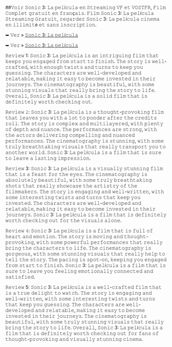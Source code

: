 ##𝚅𝚘𝚒𝚛 𝚂𝚘𝚗𝚒𝚌 3: 𝙻𝚊 𝚙𝚎𝚕í𝚌𝚞𝚕𝚊 𝚎𝚗 𝚂𝚝𝚛𝚎𝚊𝚖𝚒𝚗𝚐 𝚅𝙵 𝚎𝚝 𝚅𝙾𝚂𝚃𝙵𝚁, 𝙵𝚒𝚕𝚖 𝙲𝚘𝚖𝚙𝚕𝚎𝚝 𝚐𝚛𝚊𝚝𝚞𝚒𝚝 𝚎𝚗 𝚏𝚛𝚊𝚗ç𝚊𝚒𝚜. 𝙵𝚒𝚕𝚖 𝚂𝚘𝚗𝚒𝚌 3: 𝙻𝚊 𝚙𝚎𝚕í𝚌𝚞𝚕𝚊 𝚂𝚝𝚛𝚎𝚊𝚖𝚒𝚗𝚐 𝙶𝚛𝚊𝚝𝚞𝚒𝚝, 𝚛𝚎𝚐𝚊𝚛𝚍𝚎𝚛 𝚂𝚘𝚗𝚒𝚌 3: 𝙻𝚊 𝚙𝚎𝚕í𝚌𝚞𝚕𝚊 𝚌𝚒𝚗𝚎𝚖𝚊 𝚎𝚗 𝚒𝚕𝚕𝚒𝚖𝚒𝚝é 𝚎𝚝 𝚜𝚊𝚗𝚜 𝚒𝚗𝚜𝚌𝚛𝚒𝚙𝚝𝚒𝚘𝚗. 

➥ 𝚅𝚎𝚛 » [𝚂𝚘𝚗𝚒𝚌 3: 𝙻𝚊 𝚙𝚎𝚕í𝚌𝚞𝚕𝚊](https://tinyurl.com/wsna83eb)

➥ 𝚅𝚎𝚛 » [𝚂𝚘𝚗𝚒𝚌 3: 𝙻𝚊 𝚙𝚎𝚕í𝚌𝚞𝚕𝚊](https://tinyurl.com/wsna83eb)

𝚁𝚎𝚟𝚒𝚎𝚠 1: 𝚂𝚘𝚗𝚒𝚌 3: 𝙻𝚊 𝚙𝚎𝚕í𝚌𝚞𝚕𝚊 𝚒𝚜 𝚊𝚗 𝚒𝚗𝚝𝚛𝚒𝚐𝚞𝚒𝚗𝚐 𝚏𝚒𝚕𝚖 𝚝𝚑𝚊𝚝 𝚔𝚎𝚎𝚙𝚜 𝚢𝚘𝚞 𝚎𝚗𝚐𝚊𝚐𝚎𝚍 𝚏𝚛𝚘𝚖 𝚜𝚝𝚊𝚛𝚝 𝚝𝚘 𝚏𝚒𝚗𝚒𝚜𝚑. 𝚃𝚑𝚎 𝚜𝚝𝚘𝚛𝚢 𝚒𝚜 𝚠𝚎𝚕𝚕-𝚌𝚛𝚊𝚏𝚝𝚎𝚍, 𝚠𝚒𝚝𝚑 𝚎𝚗𝚘𝚞𝚐𝚑 𝚝𝚠𝚒𝚜𝚝𝚜 𝚊𝚗𝚍 𝚝𝚞𝚛𝚗𝚜 𝚝𝚘 𝚔𝚎𝚎𝚙 𝚢𝚘𝚞 𝚐𝚞𝚎𝚜𝚜𝚒𝚗𝚐. 𝚃𝚑𝚎 𝚌𝚑𝚊𝚛𝚊𝚌𝚝𝚎𝚛𝚜 𝚊𝚛𝚎 𝚠𝚎𝚕𝚕-𝚍𝚎𝚟𝚎𝚕𝚘𝚙𝚎𝚍 𝚊𝚗𝚍 𝚛𝚎𝚕𝚊𝚝𝚊𝚋𝚕𝚎, 𝚖𝚊𝚔𝚒𝚗𝚐 𝚒𝚝 𝚎𝚊𝚜𝚢 𝚝𝚘 𝚋𝚎𝚌𝚘𝚖𝚎 𝚒𝚗𝚟𝚎𝚜𝚝𝚎𝚍 𝚒𝚗 𝚝𝚑𝚎𝚒𝚛 𝚓𝚘𝚞𝚛𝚗𝚎𝚢𝚜. 𝚃𝚑𝚎 𝚌𝚒𝚗𝚎𝚖𝚊𝚝𝚘𝚐𝚛𝚊𝚙𝚑𝚢 𝚒𝚜 𝚋𝚎𝚊𝚞𝚝𝚒𝚏𝚞𝚕, 𝚠𝚒𝚝𝚑 𝚜𝚘𝚖𝚎 𝚜𝚝𝚞𝚗𝚗𝚒𝚗𝚐 𝚟𝚒𝚜𝚞𝚊𝚕𝚜 𝚝𝚑𝚊𝚝 𝚛𝚎𝚊𝚕𝚕𝚢 𝚋𝚛𝚒𝚗𝚐 𝚝𝚑𝚎 𝚜𝚝𝚘𝚛𝚢 𝚝𝚘 𝚕𝚒𝚏𝚎. 𝙾𝚟𝚎𝚛𝚊𝚕𝚕, 𝚂𝚘𝚗𝚒𝚌 3: 𝙻𝚊 𝚙𝚎𝚕í𝚌𝚞𝚕𝚊 𝚒𝚜 𝚊 𝚜𝚘𝚕𝚒𝚍 𝚏𝚒𝚕𝚖 𝚝𝚑𝚊𝚝 𝚒𝚜 𝚍𝚎𝚏𝚒𝚗𝚒𝚝𝚎𝚕𝚢 𝚠𝚘𝚛𝚝𝚑 𝚌𝚑𝚎𝚌𝚔𝚒𝚗𝚐 𝚘𝚞𝚝.

𝚁𝚎𝚟𝚒𝚎𝚠 𝟸: 𝚂𝚘𝚗𝚒𝚌 3: 𝙻𝚊 𝚙𝚎𝚕í𝚌𝚞𝚕𝚊 𝚒𝚜 𝚊 𝚝𝚑𝚘𝚞𝚐𝚑𝚝-𝚙𝚛𝚘𝚟𝚘𝚔𝚒𝚗𝚐 𝚏𝚒𝚕𝚖 𝚝𝚑𝚊𝚝 𝚕𝚎𝚊𝚟𝚎𝚜 𝚢𝚘𝚞 𝚠𝚒𝚝𝚑 𝚊 𝚕𝚘𝚝 𝚝𝚘 𝚙𝚘𝚗𝚍𝚎𝚛 𝚊𝚏𝚝𝚎𝚛 𝚝𝚑𝚎 𝚌𝚛𝚎𝚍𝚒𝚝𝚜 𝚛𝚘𝚕𝚕. 𝚃𝚑𝚎 𝚜𝚝𝚘𝚛𝚢 𝚒𝚜 𝚌𝚘𝚖𝚙𝚕𝚎𝚡 𝚊𝚗𝚍 𝚖𝚞𝚕𝚝𝚒𝚕𝚊𝚢𝚎𝚛𝚎𝚍, 𝚠𝚒𝚝𝚑 𝚙𝚕𝚎𝚗𝚝𝚢 𝚘𝚏 𝚍𝚎𝚙𝚝𝚑 𝚊𝚗𝚍 𝚗𝚞𝚊𝚗𝚌𝚎. 𝚃𝚑𝚎 𝚙𝚎𝚛𝚏𝚘𝚛𝚖𝚊𝚗𝚌𝚎𝚜 𝚊𝚛𝚎 𝚜𝚝𝚛𝚘𝚗𝚐, 𝚠𝚒𝚝𝚑 𝚝𝚑𝚎 𝚊𝚌𝚝𝚘𝚛𝚜 𝚍𝚎𝚕𝚒𝚟𝚎𝚛𝚒𝚗𝚐 𝚌𝚘𝚖𝚙𝚎𝚕𝚕𝚒𝚗𝚐 𝚊𝚗𝚍 𝚗𝚞𝚊𝚗𝚌𝚎𝚍 𝚙𝚎𝚛𝚏𝚘𝚛𝚖𝚊𝚗𝚌𝚎𝚜. 𝚃𝚑𝚎 𝚌𝚒𝚗𝚎𝚖𝚊𝚝𝚘𝚐𝚛𝚊𝚙𝚑𝚢 𝚒𝚜 𝚜𝚝𝚞𝚗𝚗𝚒𝚗𝚐, 𝚠𝚒𝚝𝚑 𝚜𝚘𝚖𝚎 𝚝𝚛𝚞𝚕𝚢 𝚋𝚛𝚎𝚊𝚝𝚑𝚝𝚊𝚔𝚒𝚗𝚐 𝚟𝚒𝚜𝚞𝚊𝚕𝚜 𝚝𝚑𝚊𝚝 𝚛𝚎𝚊𝚕𝚕𝚢 𝚝𝚛𝚊𝚗𝚜𝚙𝚘𝚛𝚝 𝚢𝚘𝚞 𝚝𝚘 𝚊𝚗𝚘𝚝𝚑𝚎𝚛 𝚠𝚘𝚛𝚕𝚍. 𝚂𝚘𝚗𝚒𝚌 3: 𝙻𝚊 𝚙𝚎𝚕í𝚌𝚞𝚕𝚊 𝚒𝚜 𝚊 𝚏𝚒𝚕𝚖 𝚝𝚑𝚊𝚝 𝚒𝚜 𝚜𝚞𝚛𝚎 𝚝𝚘 𝚕𝚎𝚊𝚟𝚎 𝚊 𝚕𝚊𝚜𝚝𝚒𝚗𝚐 𝚒𝚖𝚙𝚛𝚎𝚜𝚜𝚒𝚘𝚗.

𝚁𝚎𝚟𝚒𝚎𝚠 3: 𝚂𝚘𝚗𝚒𝚌 3: 𝙻𝚊 𝚙𝚎𝚕í𝚌𝚞𝚕𝚊 𝚒𝚜 𝚊 𝚟𝚒𝚜𝚞𝚊𝚕𝚕𝚢 𝚜𝚝𝚞𝚗𝚗𝚒𝚗𝚐 𝚏𝚒𝚕𝚖 𝚝𝚑𝚊𝚝 𝚒𝚜 𝚊 𝚏𝚎𝚊𝚜𝚝 𝚏𝚘𝚛 𝚝𝚑𝚎 𝚎𝚢𝚎𝚜. 𝚃𝚑𝚎 𝚌𝚒𝚗𝚎𝚖𝚊𝚝𝚘𝚐𝚛𝚊𝚙𝚑𝚢 𝚒𝚜 𝚊𝚋𝚜𝚘𝚕𝚞𝚝𝚎𝚕𝚢 𝚋𝚎𝚊𝚞𝚝𝚒𝚏𝚞𝚕, 𝚠𝚒𝚝𝚑 𝚜𝚘𝚖𝚎 𝚝𝚛𝚞𝚕𝚢 𝚋𝚛𝚎𝚊𝚝𝚑𝚝𝚊𝚔𝚒𝚗𝚐 𝚜𝚑𝚘𝚝𝚜 𝚝𝚑𝚊𝚝 𝚛𝚎𝚊𝚕𝚕𝚢 𝚜𝚑𝚘𝚠𝚌𝚊𝚜𝚎 𝚝𝚑𝚎 𝚊𝚛𝚝𝚒𝚜𝚝𝚛𝚢 𝚘𝚏 𝚝𝚑𝚎 𝚏𝚒𝚕𝚖𝚖𝚊𝚔𝚎𝚛𝚜. 𝚃𝚑𝚎 𝚜𝚝𝚘𝚛𝚢 𝚒𝚜 𝚎𝚗𝚐𝚊𝚐𝚒𝚗𝚐 𝚊𝚗𝚍 𝚠𝚎𝚕𝚕-𝚠𝚛𝚒𝚝𝚝𝚎𝚗, 𝚠𝚒𝚝𝚑 𝚜𝚘𝚖𝚎 𝚒𝚗𝚝𝚎𝚛𝚎𝚜𝚝𝚒𝚗𝚐 𝚝𝚠𝚒𝚜𝚝𝚜 𝚊𝚗𝚍 𝚝𝚞𝚛𝚗𝚜 𝚝𝚑𝚊𝚝 𝚔𝚎𝚎𝚙 𝚢𝚘𝚞 𝚒𝚗𝚟𝚎𝚜𝚝𝚎𝚍. 𝚃𝚑𝚎 𝚌𝚑𝚊𝚛𝚊𝚌𝚝𝚎𝚛𝚜 𝚊𝚛𝚎 𝚠𝚎𝚕𝚕-𝚍𝚎𝚟𝚎𝚕𝚘𝚙𝚎𝚍 𝚊𝚗𝚍 𝚛𝚎𝚕𝚊𝚝𝚊𝚋𝚕𝚎, 𝚖𝚊𝚔𝚒𝚗𝚐 𝚒𝚝 𝚎𝚊𝚜𝚢 𝚝𝚘 𝚋𝚎𝚌𝚘𝚖𝚎 𝚒𝚗𝚟𝚎𝚜𝚝𝚎𝚍 𝚒𝚗 𝚝𝚑𝚎𝚒𝚛 𝚓𝚘𝚞𝚛𝚗𝚎𝚢𝚜. 𝚂𝚘𝚗𝚒𝚌 3: 𝙻𝚊 𝚙𝚎𝚕í𝚌𝚞𝚕𝚊 𝚒𝚜 𝚊 𝚏𝚒𝚕𝚖 𝚝𝚑𝚊𝚝 𝚒𝚜 𝚍𝚎𝚏𝚒𝚗𝚒𝚝𝚎𝚕𝚢 𝚠𝚘𝚛𝚝𝚑 𝚌𝚑𝚎𝚌𝚔𝚒𝚗𝚐 𝚘𝚞𝚝 𝚏𝚘𝚛 𝚝𝚑𝚎 𝚟𝚒𝚜𝚞𝚊𝚕𝚜 𝚊𝚕𝚘𝚗𝚎.

𝚁𝚎𝚟𝚒𝚎𝚠 𝟺: 𝚂𝚘𝚗𝚒𝚌 3: 𝙻𝚊 𝚙𝚎𝚕í𝚌𝚞𝚕𝚊 𝚒𝚜 𝚊 𝚏𝚒𝚕𝚖 𝚝𝚑𝚊𝚝 𝚒𝚜 𝚏𝚞𝚕𝚕 𝚘𝚏 𝚑𝚎𝚊𝚛𝚝 𝚊𝚗𝚍 𝚎𝚖𝚘𝚝𝚒𝚘𝚗. 𝚃𝚑𝚎 𝚜𝚝𝚘𝚛𝚢 𝚒𝚜 𝚖𝚘𝚟𝚒𝚗𝚐 𝚊𝚗𝚍 𝚝𝚑𝚘𝚞𝚐𝚑𝚝-𝚙𝚛𝚘𝚟𝚘𝚔𝚒𝚗𝚐, 𝚠𝚒𝚝𝚑 𝚜𝚘𝚖𝚎 𝚙𝚘𝚠𝚎𝚛𝚏𝚞𝚕 𝚙𝚎𝚛𝚏𝚘𝚛𝚖𝚊𝚗𝚌𝚎𝚜 𝚝𝚑𝚊𝚝 𝚛𝚎𝚊𝚕𝚕𝚢 𝚋𝚛𝚒𝚗𝚐 𝚝𝚑𝚎 𝚌𝚑𝚊𝚛𝚊𝚌𝚝𝚎𝚛𝚜 𝚝𝚘 𝚕𝚒𝚏𝚎. 𝚃𝚑𝚎 𝚌𝚒𝚗𝚎𝚖𝚊𝚝𝚘𝚐𝚛𝚊𝚙𝚑𝚢 𝚒𝚜 𝚐𝚘𝚛𝚐𝚎𝚘𝚞𝚜, 𝚠𝚒𝚝𝚑 𝚜𝚘𝚖𝚎 𝚜𝚝𝚞𝚗𝚗𝚒𝚗𝚐 𝚟𝚒𝚜𝚞𝚊𝚕𝚜 𝚝𝚑𝚊𝚝 𝚛𝚎𝚊𝚕𝚕𝚢 𝚑𝚎𝚕𝚙 𝚝𝚘 𝚝𝚎𝚕𝚕 𝚝𝚑𝚎 𝚜𝚝𝚘𝚛𝚢. 𝚃𝚑𝚎 𝚙𝚊𝚌𝚒𝚗𝚐 𝚒𝚜 𝚜𝚙𝚘𝚝-𝚘𝚗, 𝚔𝚎𝚎𝚙𝚒𝚗𝚐 𝚢𝚘𝚞 𝚎𝚗𝚐𝚊𝚐𝚎𝚍 𝚏𝚛𝚘𝚖 𝚜𝚝𝚊𝚛𝚝 𝚝𝚘 𝚏𝚒𝚗𝚒𝚜𝚑. 𝚂𝚘𝚗𝚒𝚌 3: 𝙻𝚊 𝚙𝚎𝚕í𝚌𝚞𝚕𝚊 𝚒𝚜 𝚊 𝚏𝚒𝚕𝚖 𝚝𝚑𝚊𝚝 𝚒𝚜 𝚜𝚞𝚛𝚎 𝚝𝚘 𝚕𝚎𝚊𝚟𝚎 𝚢𝚘𝚞 𝚏𝚎𝚎𝚕𝚒𝚗𝚐 𝚎𝚖𝚘𝚝𝚒𝚘𝚗𝚊𝚕𝚕𝚢 𝚌𝚘𝚗𝚗𝚎𝚌𝚝𝚎𝚍 𝚊𝚗𝚍 𝚜𝚊𝚝𝚒𝚜𝚏𝚒𝚎𝚍.

𝚁𝚎𝚟𝚒𝚎𝚠 5: 𝚂𝚘𝚗𝚒𝚌 3: 𝙻𝚊 𝚙𝚎𝚕í𝚌𝚞𝚕𝚊 𝚒𝚜 𝚊 𝚠𝚎𝚕𝚕-𝚌𝚛𝚊𝚏𝚝𝚎𝚍 𝚏𝚒𝚕𝚖 𝚝𝚑𝚊𝚝 𝚒𝚜 𝚊 𝚝𝚛𝚞𝚎 𝚍𝚎𝚕𝚒𝚐𝚑𝚝 𝚝𝚘 𝚠𝚊𝚝𝚌𝚑. 𝚃𝚑𝚎 𝚜𝚝𝚘𝚛𝚢 𝚒𝚜 𝚎𝚗𝚐𝚊𝚐𝚒𝚗𝚐 𝚊𝚗𝚍 𝚠𝚎𝚕𝚕-𝚠𝚛𝚒𝚝𝚝𝚎𝚗, 𝚠𝚒𝚝𝚑 𝚜𝚘𝚖𝚎 𝚒𝚗𝚝𝚎𝚛𝚎𝚜𝚝𝚒𝚗𝚐 𝚝𝚠𝚒𝚜𝚝𝚜 𝚊𝚗𝚍 𝚝𝚞𝚛𝚗𝚜 𝚝𝚑𝚊𝚝 𝚔𝚎𝚎𝚙 𝚢𝚘𝚞 𝚐𝚞𝚎𝚜𝚜𝚒𝚗𝚐. 𝚃𝚑𝚎 𝚌𝚑𝚊𝚛𝚊𝚌𝚝𝚎𝚛𝚜 𝚊𝚛𝚎 𝚠𝚎𝚕𝚕-𝚍𝚎𝚟𝚎𝚕𝚘𝚙𝚎𝚍 𝚊𝚗𝚍 𝚛𝚎𝚕𝚊𝚝𝚊𝚋𝚕𝚎, 𝚖𝚊𝚔𝚒𝚗𝚐 𝚒𝚝 𝚎𝚊𝚜𝚢 𝚝𝚘 𝚋𝚎𝚌𝚘𝚖𝚎 𝚒𝚗𝚟𝚎𝚜𝚝𝚎𝚍 𝚒𝚗 𝚝𝚑𝚎𝚒𝚛 𝚓𝚘𝚞𝚛𝚗𝚎𝚢𝚜. 𝚃𝚑𝚎 𝚌𝚒𝚗𝚎𝚖𝚊𝚝𝚘𝚐𝚛𝚊𝚙𝚑𝚢 𝚒𝚜 𝚋𝚎𝚊𝚞𝚝𝚒𝚏𝚞𝚕, 𝚠𝚒𝚝𝚑 𝚜𝚘𝚖𝚎 𝚝𝚛𝚞𝚕𝚢 𝚜𝚝𝚞𝚗𝚗𝚒𝚗𝚐 𝚟𝚒𝚜𝚞𝚊𝚕𝚜 𝚝𝚑𝚊𝚝 𝚛𝚎𝚊𝚕𝚕𝚢 𝚋𝚛𝚒𝚗𝚐 𝚝𝚑𝚎 𝚜𝚝𝚘𝚛𝚢 𝚝𝚘 𝚕𝚒𝚏𝚎. 𝙾𝚟𝚎𝚛𝚊𝚕𝚕, 𝚂𝚘𝚗𝚒𝚌 3: 𝙻𝚊 𝚙𝚎𝚕í𝚌𝚞𝚕𝚊 𝚒𝚜 𝚊 𝚏𝚒𝚕𝚖 𝚝𝚑𝚊𝚝 𝚒𝚜 𝚍𝚎𝚏𝚒𝚗𝚒𝚝𝚎𝚕𝚢 𝚠𝚘𝚛𝚝𝚑 𝚌𝚑𝚎𝚌𝚔𝚒𝚗𝚐 𝚘𝚞𝚝 𝚏𝚘𝚛 𝚏𝚊𝚗𝚜 𝚘𝚏 𝚝𝚑𝚘𝚞𝚐𝚑𝚝-𝚙𝚛𝚘𝚟𝚘𝚔𝚒𝚗𝚐 𝚊𝚗𝚍 𝚟𝚒𝚜𝚞𝚊𝚕𝚕𝚢 𝚜𝚝𝚞𝚗𝚗𝚒𝚗𝚐 𝚌𝚒𝚗𝚎𝚖𝚊.
